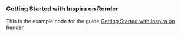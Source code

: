 ### Getting Started with Inspira on Render

This is the example code for the guide [Getting Started with Inspira on Render](https://www.inspiraframework.com/guides/deploying-inspira-apps-on-render/)
